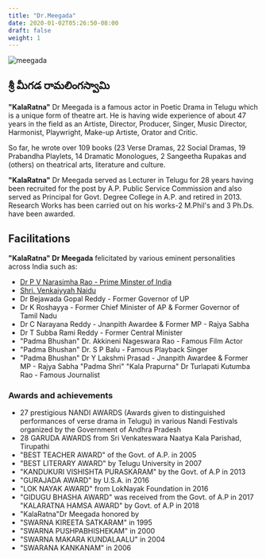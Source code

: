 ```yaml
---
title: "Dr.Meegada"
date: 2020-01-02T05:26:50-08:00
draft: false
weight: 1
---
```



![meegada](/images/meegada-2.png)



## **శ్రీ మీగడ రామలింగస్వామి**

**"KalaRatna"**  Dr Meegada is a famous actor in Poetic Drama in Telugu which is a unique form of theatre art. He is having wide experience of about 47 years in the field as an Artiste, Director, Producer, Singer, Music Director, Harmonist, Playwright, Make-up Artiste, Orator and Critic.

So far, he wrote over 109 books (23 Verse Dramas, 22 Social Dramas, 19 Prabandha Playlets, 14 Dramatic Monologues, 2 Sangeetha Rupakas and (others) on theatrical arts,
literature and culture.

**"KalaRatna"** Dr Meegada served as Lecturer in Telugu for 28 years having been recruited for the post by A.P. Public Service Commission and also served as Principal for Govt. Degree College in A.P. and retired in 2013. Research Works has been carried out on his works-2 M.Phil's and 3 Ph.Ds. have been awarded.

## Facilitations

**"KalaRatna" Dr Meegada** felicitated by various eminent personalities across India such as:

- [Dr P V Narasimha Rao - Prime Minster of India](felicitations/pm_05_08_1998)
- [Shri. Venkaiyyah Naidu](felicitations/vp_venkaiyah_naidu_2021)
- Dr Bejawada Gopal Reddy - Former Governor of UP
- Dr K Roshayya - Former Chief Minister of AP & Former Governor of Tamil Nadu 
- Dr C Narayana Reddy - Jnanpith Awardee & Former MP - Rajya Sabha
- Dr T Subba Rami Reddy - Former Central Minister
- "Padma Bhushan" Dr. Akkineni Nageswara Rao - Famous Film Actor
- "Padma Bhushan" Dr. S P Balu - Famous Playback Singer
- "Padma Bhushan" Dr Y Lakshmi Prasad - Jnanpith Awardee & Former MP - Rajya Sabha "Padma Shri" "Kala Prapurna" Dr Turlapati Kutumba Rao - Famous Journalist



### Awards and achievements

- 27 prestigious NANDI AWARDS (Awards given to distinguished performances of verse drama in Telugu) in various Nandi Festivals organized by the Government of Andhra Pradesh 
- 28 GARUDA AWARDS from Sri Venkateswara Naatya Kala Parishad, Tirupathi
- "BEST TEACHER AWARD" of the Govt. of A.P. in 2005
- "BEST LITERARY AWARD" by Telugu University in 2007
- "KANDUKURI VISHISHTA PURASKARAM" by the Govt. of A.P in 2013
- "GURAJADA AWARD" by U.S.A. in 2016
- "LOK NAYAK AWARD" from LokNayak Foundation in 2016
- "GIDUGU BHASHA AWARD" was received from the Govt. of A.P in 2017 "KALARATNA HAMSA AWARD" by Govt. of A.P in 2018
- "KalaRatna"Dr Meegada honored by
- "SWARNA KIREETA SATKARAM" in 1995
- "SWARNA PUSHPABHISHEKAM" in 2000
- "SWARNA MAKARA KUNDALAALU" in 2004
- "SWARANA KANKANAM" in 2006